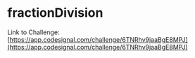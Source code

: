 # fractionDivision

Link to Challenge: [https://app.codesignal.com/challenge/6TNRhv9jaaBgE8MPJ](https://app.codesignal.com/challenge/6TNRhv9jaaBgE8MPJ)